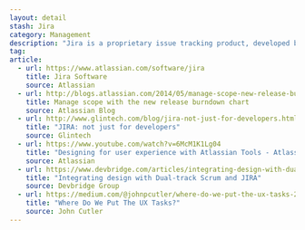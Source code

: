 ```yaml
---
layout: detail
stash: Jira
category: Management
description: "Jira is a proprietary issue tracking product, developed by Atlassian. It provides bug tracking, issue tracking, and project management functions."
tag:
article:
  - url: https://www.atlassian.com/software/jira
    title: Jira Software
    source: Atlassian
  - url: http://blogs.atlassian.com/2014/05/manage-scope-new-release-burndown-chart/
    title: Manage scope with the new release burndown chart
    source: Atlassian Blog
  - url: http://www.glintech.com/blog/jira-not-just-for-developers.html
    title: "JIRA: not just for developers"
    source: Glintech
  - url: https://www.youtube.com/watch?v=6McM1K1Lg04
    title: "Designing for user experience with Atlassian Tools - Atlassian Summit 2011 (video)"
    source: Atlassian
  - url: https://www.devbridge.com/articles/integrating-design-with-dual-track-scrum-and-jira/
    title: "Integrating design with Dual-track Scrum and JIRA"
    source: Devbridge Group
  - url: https://medium.com/@johnpcutler/where-do-we-put-the-ux-tasks-2581eb04a04b
    title: "Where Do We Put The UX Tasks?"
    source: John Cutler
---
```


